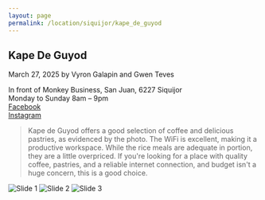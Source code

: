 ```yaml
---
layout: page
permalink: /location/siquijor/kape_de_guyod
---
```


<div id="Location" style="display:none;" class="Siquijor"></div>
<div class="container">     
  <article class="blog-post">
    <h2 class="display-5 link-body-emphasis mb-1">Kape De Guyod</h2>
    <p class="blog-post-meta">
      March 27, 2025 by <!-- <a href="#"> --> Vyron Galapin and Gwen Teves <!--</a>-->
      <div class="business-info">
        <div class="info-item">
            <i class="fas fa-map-marker-alt"></i>
            <span>In front of Monkey Business, San Juan, 6227 Siquijor</span>
        </div>
        <div class="info-item">
            <i class="far fa-clock"></i>
            <span>Monday to Sunday 8am – 9pm</span>
        </div>
        <div class="info-item">
            <i class="fab fa-facebook"></i>
            <a href="https://www.facebook.com/share/18F2vEGc16/?mibextid=wwXIfr" target="_blank">Facebook</a>
        </div>
        <div class="info-item">
            <i class="fab  fa-instagram"></i>
            <a href="https://www.instagram.com/kapedeguyod?igsh=cXFreGNqdTFxNjVp" target="_blank">Instagram</a>
        </div>
      </div>
    </p>
    <div class="row"> 
      <div class="col-md-9"> 
        <blockquote class="blockquote">
          <p>Kape de Guyod offers a good selection of coffee and delicious pastries, as evidenced by the photo. The WiFi is excellent, making it a productive workspace. While the rice meals are adequate in portion, they are a little overpriced. If you're looking for a place with quality coffee, pastries, and a reliable internet connection, and budget isn't a huge concern, this is a good choice. </p>
        </blockquote>
      </div>     
      <div class="col-md-3">
        <div class="slideshow-container">
            <div class="slides">
                <img src="{{ site.baseurl }}/assets/images/kape_de_guyod/kape_de_guyod_1.jpg" alt="Slide 1">
                <img src="{{ site.baseurl }}/assets/images/kape_de_guyod/kape_de_guyod_2.jpg" alt="Slide 2">
                <img src="{{ site.baseurl }}/assets/images/kape_de_guyod/kape_de_guyod_3.jpg" alt="Slide 3">
            </div>
        </div>
      </div>
    </div>
    <!-- <div>
      <a href="https://maps.app.goo.gl/3AFLywg59a6m7VxH7" target="_blank">
        <div id="map-tile">
            <iframe src="https://www.google.com/maps/embed?pb=!1m18!1m12!1m3!1d31498.381159977675!2d123.28803007635597!3d9.306872929322981!2m3!1f0!2f0!3f0!3m2!1i1024!2i768!4f13.1!3m3!1m2!1s0x33ab6f6b71cb06e9%3A0xbffa3a21edd25020!2sKapeng%20Lokal%20Dgt!5e0!3m2!1sen!2sph!4v1740294951341!5m2!1sen!2sph" width="600" height="450" style="border:0;" allowfullscreen="" loading="lazy" referrerpolicy="no-referrer-when-downgrade"></iframe>
        </div>
        </a>
    </div> -->
  </article>
  <script src="{{ site.baseurl }}/assets/js/slideshow.js">
</div>
